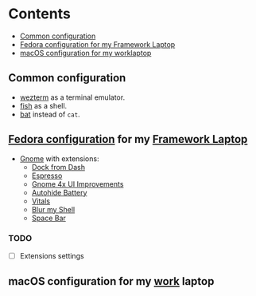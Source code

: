 # Contents

- [Common configuration](#common-configuration)
- [Fedora configuration for my Framework Laptop](#fedora-configuration-for-my-framework-laptop)
- [macOS configuration for my worklaptop](#macos-configuration-for-my-work-laptop)

## Common configuration

- [wezterm](https://wezfurlong.org/wezterm/) as a terminal emulator.
- [fish](https://fishshell.com/) as a shell.
- [bat](https://github.com/sharkdp/bat) instead of `cat`.

## [Fedora configuration](doc/fedora.org) for my [Framework Laptop](https://frame.work)

- [Gnome](https://www.gnome.org/) with extensions:
  - [Dock from Dash](https://extensions.gnome.org/extension/4703/dock-from-dash/)
  - [Espresso](https://extensions.gnome.org/extension/4135/espresso/)
  - [Gnome 4x UI Improvements](https://extensions.gnome.org/extension/4158/gnome-40-ui-improvements/)
  - [Autohide Battery](https://extensions.gnome.org/extension/595/autohide-battery/)
  - [Vitals](https://extensions.gnome.org/extension/1460/vitals/)
  - [Blur my Shell](https://extensions.gnome.org/extension/3193/blur-my-shell/)
  - [Space Bar](https://extensions.gnome.org/extension/5090/space-bar/)

### TODO

- [ ] Extensions settings

## macOS configuration for my [work](https://about.gitlab.com/) laptop
